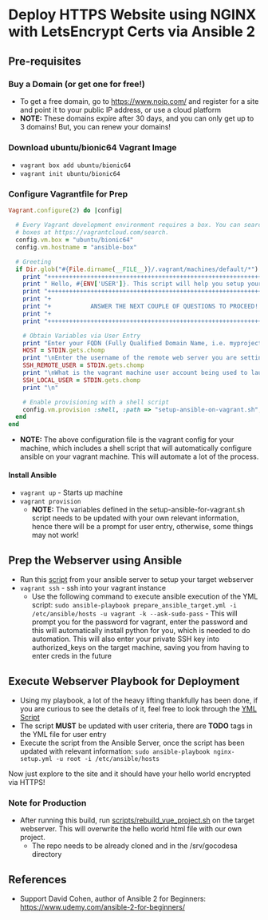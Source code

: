 # Deploy HTTPS Website using NGINX with LetsEncrypt Certs via Ansible 2

## Pre-requisites

### Buy a Domain (or get one for free!)
- To get a free domain, go to https://www.noip.com/ and register for a site and point it to your public IP address, or use a cloud platform
- **NOTE:** These domains expire after 30 days, and you can only get up to 3 domains! But, you can renew your domains!

### Download ubuntu/bionic64 Vagrant Image
- `vagrant box add ubuntu/bionic64`
- `vagrant init ubuntu/bionic64`

### Configure Vagrantfile for Prep
```ruby
Vagrant.configure(2) do |config|

  # Every Vagrant development environment requires a box. You can search for
  # boxes at https://vagrantcloud.com/search.
  config.vm.box = "ubuntu/bionic64"
  config.vm.hostname = "ansible-box"

  # Greeting
  if Dir.glob("#{File.dirname(__FILE__)}/.vagrant/machines/default/*").empty? || ARGV[0] == 'provision'
    print "+++++++++++++++++++++++++++++++++++++++++++++++++++++++++++++++++++++++++\n"
    print " Hello, #{ENV['USER']}. This script will help you setup your ansible server. \n"
    print "+++++++++++++++++++++++++++++++++++++++++++++++++++++++++++++++++++++++++\n"
    print "+                                                                       +\n"
    print "+           ANSWER THE NEXT COUPLE OF QUESTIONS TO PROCEED!!!           +\n"
    print "+                                                                       +\n"
    print "+++++++++++++++++++++++++++++++++++++++++++++++++++++++++++++++++++++++++\n"

    # Obtain Variables via User Entry
    print "Enter your FQDN (Fully Qualified Domain Name, i.e. myproject.com) and press [Enter]: " 
    HOST = STDIN.gets.chomp
    print "\nEnter the username of the remote web server you are setting up (i.e. root, user). This will be the user account we will be sshing into! Enter username and press [Enter]: "
    SSH_REMOTE_USER = STDIN.gets.chomp
    print "\nWhat is the vagrant machine user account being used to launch ansible playbooks, enter username and press [Enter]: "
    SSH_LOCAL_USER = STDIN.gets.chomp
    print "\n"

    # Enable provisioning with a shell script
    config.vm.provision :shell, :path => "setup-ansible-on-vagrant.sh", :args => [HOST, SSH_REMOTE_USER, SSH_LOCAL_USER]
  end
end
```
- **NOTE:** The above configuration file is the vagrant config for your machine, which includes a shell script that will automatically configure ansible on your vagrant machine. This will automate a lot of the process. 

#### Install Ansible
- `vagrant up` - Starts up machine
- `vagrant provision` 
   - **NOTE:** The variables defined in the setup-ansible-for-vagrant.sh script needs to be updated with your own relevant information, hence there will be a prompt for user entry, otherwise, some things may not work!

## Prep the Webserver using Ansible

- Run this [script](https://github.com/TAMUSA-ACM/ansible-flask-gunicorn-nginx/blob/master/prepare_ansible_target.yml) from your ansible server to setup your target webserver
- `vagrant ssh` - ssh into your vagrant instance
  - Use the following command to execute ansible execution of the YML script: `sudo ansible-playbook prepare_ansible_target.yml -i /etc/ansible/hosts -u vagrant -k --ask-sudo-pass` - This will prompt you for the password for vagrant, enter the password and this will automatically install python for you, which is needed to do automation. This will also enter your private SSH key into authorized_keys on the target machine, saving you from having to enter creds in the future
  
## Execute Webserver Playbook for Deployment
- Using my playbook, a lot of the heavy lifting thankfully has been done, if you are curious to see the details of it, feel free to look through the [YML Script](https://github.com/dveleztx/ansible-https-nginx-letsencrypt/blob/master/nginx-https/nginx-setup.yml)
- The script **MUST** be updated with user criteria, there are **TODO** tags in the YML file for user entry
- Execute the script from the Ansible Server, once the script has been updated with relevant information: `sudo ansible-playbook nginx-setup.yml -u root -i /etc/ansible/hosts`

Now just explore to the site and it should have your hello world encrypted via HTTPS!

### Note for Production
- After running this build, run [scripts/rebuild_vue_project.sh](https://github.com/ArtemSkit/ViaLink/blob/master/scripts/rebuild_vue_project.sh) on the target webserver. This will overwrite the hello world html file with our own project.
   - The repo needs to be already cloned and in the /srv/gocodesa directory

## References

- Support David Cohen, author of Ansible 2 for Beginners: https://www.udemy.com/ansible-2-for-beginners/
